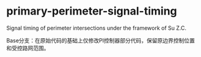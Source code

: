 # primary-perimeter-signal-timing
Signal timing of perimeter intersections under the framework of Su Z.C.

Base分支：在原始代码的基础上仅修改PI控制器部分代码，保留原边界控制位置和受控路网范围。
